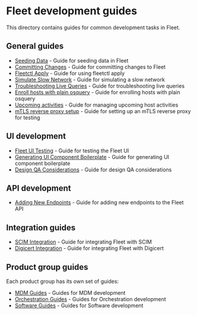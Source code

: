 # Fleet development guides

This directory contains guides for common development tasks in Fleet.

## General guides

- [Seeding Data](seeding-data.md) - Guide for seeding data in Fleet
- [Committing Changes](committing-changes.md) - Guide for committing changes to Fleet
- [Fleetctl Apply](cli/fleetctl-apply.md) - Guide for using fleetctl apply
- [Simulate Slow Network](simulate-slow-network.md) - Guide for simulating a slow network
- [Troubleshooting Live Queries](troubleshooting-live-queries.md) - Guide for troubleshooting live queries
- [Enroll hosts with plain osquery](enroll-hosts-with-plain-osquery.md) - Guide for enrolling hosts with plain osquery
- [Upcoming activities](upcoming-activities.md) - Guide for managing upcoming host activities
- [mTLS reverse proxy setup](mtls-reverse-proxy-setup.md) - Guide for setting up an mTLS reverse proxy for testing

## UI development

- [Fleet UI Testing](ui/fleet-ui-testing.md) - Guide for testing the Fleet UI
- [Generating UI Component Boilerplate](ui/generating-ui-component-boilerplate.md) - Guide for generating UI component boilerplate
- [Design QA Considerations](ui/design-qa-considerations.md) - Guide for design QA considerations

## API development

- [Adding New Endpoints](api/adding-new-endpoints.md) - Guide for adding new endpoints to the Fleet API

## Integration guides

- [SCIM Integration](integrations/scim-integration.md) - Guide for integrating Fleet with SCIM
- [Digicert Integration](integrations/digicert-integration.md) - Guide for integrating Fleet with Digicert

## Product group guides

Each product group has its own set of guides:

- [MDM Guides](mdm/README.md) - Guides for MDM development
- [Orchestration Guides](orchestration/README.md) - Guides for Orchestration development
- [Software Guides](software/README.md) - Guides for Software development